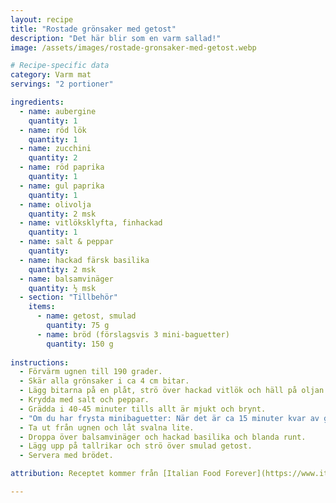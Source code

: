 ```yaml
---
layout: recipe
title: "Rostade grönsaker med getost"
description: "Det här blir som en varm sallad!"
image: /assets/images/rostade-gronsaker-med-getost.webp

# Recipe-specific data
category: Varm mat
servings: "2 portioner"

ingredients:
  - name: aubergine
    quantity: 1
  - name: röd lök
    quantity: 1
  - name: zucchini
    quantity: 2
  - name: röd paprika
    quantity: 1
  - name: gul paprika
    quantity: 1
  - name: olivolja
    quantity: 2 msk
  - name: vitlöksklyfta, finhackad
    quantity: 1
  - name: salt & peppar
    quantity:
  - name: hackad färsk basilika
    quantity: 2 msk
  - name: balsamvinäger
    quantity: ½ msk
  - section: "Tillbehör"
    items:
      - name: getost, smulad
        quantity: 75 g
      - name: bröd (förslagsvis 3 mini-baguetter)
        quantity: 150 g
        
instructions:
  - Förvärm ugnen till 190 grader.
  - Skär alla grönsaker i ca 4 cm bitar.
  - Lägg bitarna på en plåt, strö över hackad vitlök och häll på oljan. Blanda runt med händerna.
  - Krydda med salt och peppar.
  - Grädda i 40-45 minuter tills allt är mjukt och brynt.
  - "Om du har frysta minibaguetter: När det är ca 15 minuter kvar av gräddningen, stoppa in baguetterna på ett galler ovanför och grädda dem i 10-12 minuter."
  - Ta ut från ugnen och låt svalna lite.
  - Droppa över balsamvinäger och hackad basilika och blanda runt.
  - Lägg upp på tallrikar och strö över smulad getost.
  - Servera med brödet.

attribution: Receptet kommer från [Italian Food Forever](https://www.italianfoodforever.com/2023/01/roasted-mixed-vegetables/)

---
```

